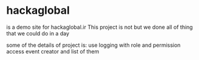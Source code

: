 # hackaglobal

is a demo site for hackaglobal.ir
This project is not but we done all of thing that we could do in a day

some of the details of project is:
use logging with role and permission access 
event creator and list of them

   